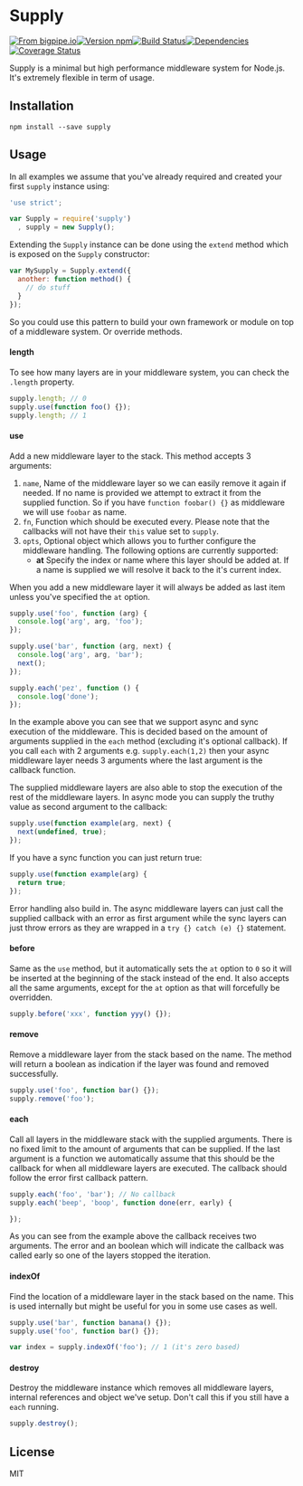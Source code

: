 # Supply

[![From bigpipe.io][from]](http://bigpipe.io)[![Version npm][version]](http://browsenpm.org/package/supply)[![Build Status][build]](https://travis-ci.org/bigpipe/supply)[![Dependencies][david]](https://david-dm.org/bigpipe/supply)[![Coverage Status][cover]](https://coveralls.io/r/bigpipe/supply?branch=master)

[from]: https://img.shields.io/badge/from-bigpipe.io-9d8dff.svg?style=flat-square
[version]: http://img.shields.io/npm/v/supply.svg?style=flat-square
[build]: http://img.shields.io/travis/bigpipe/supply/master.svg?style=flat-square
[david]: https://img.shields.io/david/bigpipe/supply.svg?style=flat-square
[cover]: http://img.shields.io/coveralls/bigpipe/supply/master.svg?style=flat-square

Supply is a minimal but high performance middleware system for Node.js. It's
extremely flexible in term of usage.

## Installation

```
npm install --save supply
```

## Usage

In all examples we assume that you've already required and created your first
`supply` instance using:

```js
'use strict';

var Supply = require('supply')
  , supply = new Supply();
```

Extending the `Supply` instance can be done using the `extend` method which is
exposed on the `Supply` constructor:

```js
var MySupply = Supply.extend({
  another: function method() {
    // do stuff
  }
});
```

So you could use this pattern to build your own framework or module on top of a
middleware system. Or override methods.

#### length

To see how many layers are in your middleware system, you can check the
`.length` property.

```js
supply.length; // 0
supply.use(function foo() {});
supply.length; // 1
```

#### use

Add a new middleware layer to the stack. This method accepts 3 arguments:

1. `name`, Name of the middleware layer so we can easily remove it again if
   needed. If no name is provided we attempt to extract it from the supplied
   function. So if you have `function foobar() {}` as middleware we will use
   `foobar` as name.
2. `fn`, Function which should be executed every. Please note that the callbacks
   will not have their `this` value set to `supply`.
3. `opts`, Optional object which allows you to further configure the middleware
   handling. The following options are currently supported:
   - **at** Specify the index or name where this layer should be added at. If a
   name is supplied we will resolve it back to the it's current index.

When you add a new middleware layer it will always be added as last item unless
you've specified the `at` option.

```js
supply.use('foo', function (arg) {
  console.log('arg', arg, 'foo');
});

supply.use('bar', function (arg, next) {
  console.log('arg', arg, 'bar');
  next();
});

supply.each('pez', function () {
  console.log('done');
});
```

In the example above you can see that we support async and sync execution of the
middleware. This is decided based on the amount of arguments supplied in the
`each` method (excluding it's optional callback). If you call `each` with 2
arguments e.g. `supply.each(1,2)` then your async middleware layer needs 3
arguments where the last argument is the callback function.

The supplied middleware layers are also able to stop the execution of the rest
of the middleware layers. In async mode you can supply the truthy value as second
argument to the callback:

```js
supply.use(function example(arg, next) {
  next(undefined, true);
});
```

If you have a sync function you can just return true:

```js
supply.use(function example(arg) {
  return true;
});
```

Error handling also build in. The async middleware layers can just call the
supplied callback with an error as first argument while the sync layers can just
throw errors as they are wrapped in a `try {} catch (e) {}` statement.

#### before

Same as the `use` method, but it automatically sets the `at` option to `0` so it
will be inserted at the beginning of the stack instead of the end. It also
accepts all the same arguments, except for the `at` option as that will
forcefully be overridden.

```js
supply.before('xxx', function yyy() {});
```

#### remove

Remove a middleware layer from the stack based on the name. The method will
return a boolean as indication if the layer was found and removed successfully.

```js
supply.use('foo', function bar() {});
supply.remove('foo');
```

#### each

Call all layers in the middleware stack with the supplied arguments. There is no
fixed limit to the amount of arguments that can be supplied. If the last
argument is a function we automatically assume that this should be the callback
for when all middleware layers are executed. The callback should follow the
error first callback pattern.

```js
supply.each('foo', 'bar'); // No callback
supply.each('beep', 'boop', function done(err, early) {

});
```

As you can see from the example above the callback receives two arguments. The
error and an boolean which will indicate the callback was called early so one of
the layers stopped the iteration.

#### indexOf

Find the location of a middleware layer in the stack based on the name. This is
used internally but might be useful for you in some use cases as well.

```js
supply.use('bar', function banana() {});
supply.use('foo', function bar() {});

var index = supply.indexOf('foo'); // 1 (it's zero based)
```

#### destroy

Destroy the middleware instance which removes all middleware layers, internal
references and object we've setup. Don't call this if you still have a `each`
running.

```js
supply.destroy();
```

## License

MIT
